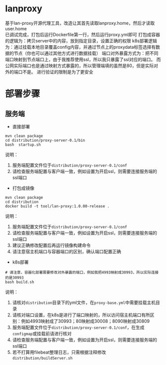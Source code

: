 
# lanproxy
基于lan-proxy开源代理工具，改造让其首先读取lanproxy.home，然后才读取user.home  
已调试完成，打包后运行Dockerfile第一行，然后运行proxy.yml即可
打包成容器的逻辑为：拷贝server中的内容，放到指定目录，设置正确的权限
k8s部署逻辑为：通过挂载本地目录覆盖config内容，并通过节点上的proxydata标签选择有数据的节点（你也可以通过其他方式进行数据挂载）
端口对外暴露方式为：把不同端口映射到节点端口上，由于我推荐使用ssl，所以我只暴露了ssl对应的端口。
而公网实际端口也是通过映射方式暴露的，所以管理端填的虽然是80，但是实际对外的端口不是。
进行验证的限制是为了更安全

# 部署步骤
## 服务端

- 直接部署

```shell script
mvn clean package
cd distribution/proxy-server-0.1/bin
bash  startup.sh
```

说明：
1. 服务端配置文件位于``distribution/proxy-server-0.1/conf``
2. 请检查服务端配置与客户端一致，例如设置为开启ssl，则需要连接服务端的ssl端口



- 打包成镜像
```shell script
mvn clean package
cd distribution
docker build -t tool/lan-proxy:1.0.00-release .
```

说明：
1. 服务端配置文件位于``distribution/proxy-server-0.1/conf``
2. 请检查服务端配置与客户端一致，例如设置为开启ssl，则需要连接服务端的ssl端口
3. 建议正确修改配置后再运行镜像构建命令
4. 请注意宿主机端口与容器端口的区别，确认端口配置正确


- k8s部署
```shell script
# 请注意，容器化部署需要修改对外暴露的端口，例如我把4993映射成30993，所以实际连接的是30993
bash build.sh
```

说明：
1. 请核对``distribution``目录下的yml文件，在``proxy-base.yml``中需要挂载主机目录
2. 请核对端口设置，在k8s是进行了端口映射的，所以访问宿主机端口有所区别：例如4993映射成了30993；80映射成30008；8090映射成30809
3. 服务端配置文件位于``distribution/proxy-server-0.1/conf``，在生成``configmap``或挂载前请进行核对
4. 请检查服务端配置与客户端一致，例如设置为开启ssl，则需要连接服务端的ssl端口
5. 若不打算用filebeat整理日志，只需根据注释修改``distribution/buildServer.sh``



